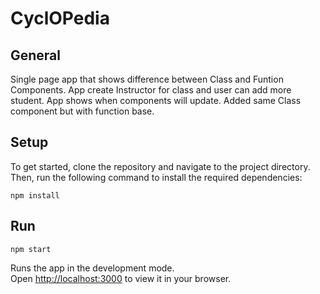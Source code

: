 # CyclOPedia

## General 

Single page app that shows difference between Class and Funtion Components. App create Instructor for class and user can add more student. App shows when components will update.
Added same Class component but with function base.

## Setup

To get started, clone the repository and navigate to the project directory. Then, run the following command to install the required dependencies:

```
npm install
```
## Run
```
npm start
```
Runs the app in the development mode.\
Open [http://localhost:3000](http://localhost:3000) to view it in your browser.
